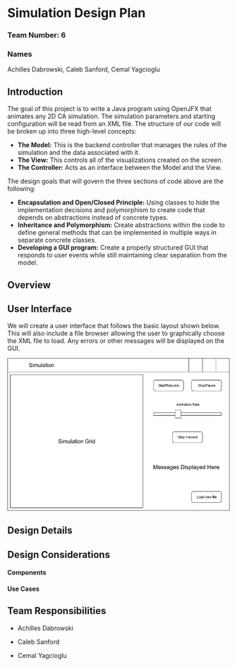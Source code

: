# Simulation Design Plan
### Team Number: 6
### Names
Achilles Dabrowski,
Caleb Sanford,
Cemal Yagcioglu 

## Introduction
The goal of this project is to write a Java program using OpenJFX that animates any 2D CA simulation. The simulation
parameters and starting configuration will be read from an XML file. The structure of our code will be broken up into 
three high-level concepts:
- __The Model:__ This is the backend controller that manages the rules of the simulation and the data associated with
it.
- __The View:__ This controls all of the visualizations created on the screen.
- __The Controller:__ Acts as an interface between the Model and the View. 

The design goals that will govern the three sections of code above are the following:
- __Encapsulation and Open/Closed Principle:__ Using classes to hide the implementation decisions and polymorphism to 
create code that depends on abstractions instead of concrete types.
- __Inheritance and Polymorphism:__ Create abstractions within the code to define general methods that can be 
implemented in multiple ways in separate concrete classes.
- __Developing a GUI program:__ Create a properly structured GUI that responds to user events while 
still maintaining clear separation from the model.

## Overview


## User Interface
We will create a user interface that follows the basic layout shown below. This will also include a file browser 
allowing the user to graphically choose the XML file to load. Any errors or other messages will be displayed on the 
GUI.

![alt text](CS308%20Simulation%20GUI.jpg)

## Design Details


## Design Considerations

#### Components

#### Use Cases


## Team Responsibilities

 * Achilles Dabrowski

 * Caleb Sanford

 * Cemal Yagcioglu 

